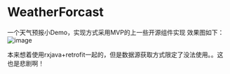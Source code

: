 # WeatherForcast
一个天气预报小Demo，实现方式采用MVP的上一些开源组件实现
效果图如下：
![image](https://github.com/1036711153/WeatherForcast/blob/master/app/src/main/res/drawable/weather.gif)

本来想着使用rxjava+retrofit一起的，但是数据源获取方式限定了没法使用。。这也是悲剧啊！
